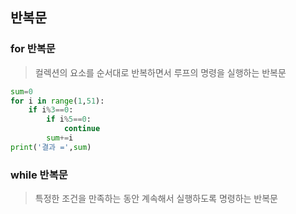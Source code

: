 ## 반복문

### for 반복문

> 컬렉션의 요소를 순서대로 반복하면서 루프의 명령을 실행하는 반복문

```python
sum=0
for i in range(1,51):
    if i%3==0:
        if i%5==0:
            continue
        sum+=i
print('결과 =',sum)
```





### while 반복문

> 특정한 조건을 만족하는 동안 계속해서 실행하도록 명령하는 반복문



